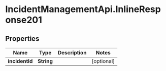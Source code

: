 # IncidentManagementApi.InlineResponse201

## Properties
Name | Type | Description | Notes
------------ | ------------- | ------------- | -------------
**incidentId** | **String** |  | [optional] 
